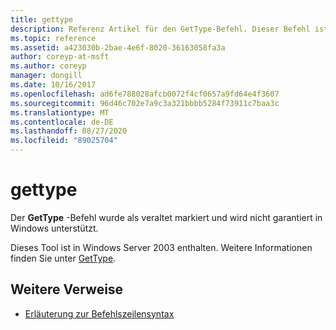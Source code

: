 ```yaml
---
title: gettype
description: Referenz Artikel für den GetType-Befehl. Dieser Befehl ist veraltet und wird in zukünftigen Versionen von Windows nicht mehr unterstützt.
ms.topic: reference
ms.assetid: a423030b-2bae-4e6f-8020-36163058fa3a
author: coreyp-at-msft
ms.author: coreyp
manager: dongill
ms.date: 10/16/2017
ms.openlocfilehash: ad6fe788028afcb0072f4cf0657a9fd64e4f3607
ms.sourcegitcommit: 96d46c702e7a9c3a321bbbb5284f73911c7baa3c
ms.translationtype: MT
ms.contentlocale: de-DE
ms.lasthandoff: 08/27/2020
ms.locfileid: "89025704"
---
```

# <a name="gettype"></a>gettype

Der **GetType** -Befehl wurde als veraltet markiert und wird nicht garantiert in Windows unterstützt.

Dieses Tool ist in Windows Server 2003 enthalten. Weitere Informationen finden Sie unter [GetType](/previous-versions/orphan-topics/ws.10/cc773104(v=ws.10)).

## <a name="additional-references"></a>Weitere Verweise

- [Erläuterung zur Befehlszeilensyntax](command-line-syntax-key.md)
